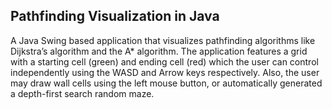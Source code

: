 ## Pathfinding Visualization in Java

A Java Swing based application that visualizes pathfinding algorithms like Dijkstra’s algorithm and the A* algorithm. The application features a grid with a starting cell (green) and ending cell (red) which the user can control independently using the WASD and Arrow keys respectively. Also, the user may draw wall cells using the left mouse button, or automatically generated a depth-first search random maze. 

